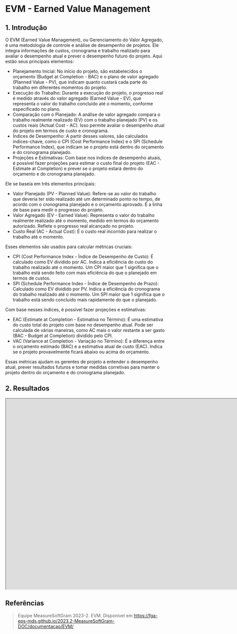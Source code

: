 # EVM - Earned Value Management

## 1. Introdução

O EVM (Earned Value Management), ou Gerenciamento do Valor Agregado, é uma metodologia de controle e análise de desempenho de projetos. Ele integra informações de custos, cronograma e trabalho realizado para avaliar o desempenho atual e prever o desempenho futuro do projeto. Aqui estão seus principais elementos:

- Planejamento Inicial: No início do projeto, são estabelecidos o orçamento (Budget at Completion - BAC) e o plano de valor agregado (Planned Value - PV), que indicam quanto custará cada parte do trabalho em diferentes momentos do projeto.
- Execução do Trabalho: Durante a execução do projeto, o progresso real é medido através do valor agregado (Earned Value - EV), que representa o valor do trabalho concluído até o momento, conforme especificado no plano.
- Comparação com o Planejado: A análise de valor agregado compara o trabalho realmente realizado (EV) com o trabalho planejado (PV) e os custos reais (Actual Cost - AC). Isso permite avaliar o desempenho atual do projeto em termos de custo e cronograma.
- Índices de Desempenho: A partir desses valores, são calculados índices-chave, como o CPI (Cost Performance Index) e o SPI (Schedule Performance Index), que indicam se o projeto está dentro do orçamento e do cronograma planejado.
- Projeções e Estimativas: Com base nos índices de desempenho atuais, é possível fazer projeções para estimar o custo final do projeto (EAC - Estimate at Completion) e prever se o projeto estará dentro do orçamento e do cronograma planejado.

Ele se baseia em três elementos principais:

- Valor Planejado (PV - Planned Value): Refere-se ao valor do trabalho que deveria ter sido realizado até um determinado ponto no tempo, de acordo com o cronograma planejado e o orçamento aprovado. É a linha de base para medir o progresso do projeto.
- Valor Agregado (EV - Earned Value): Representa o valor do trabalho realmente realizado até o momento, medido em termos do orçamento autorizado. Reflete o progresso real alcançado no projeto.
- Custo Real (AC - Actual Cost): É o custo real incorrido para realizar o trabalho até o momento.

Esses elementos são usados para calcular métricas cruciais:

- CPI (Cost Performance Index - Índice de Desempenho de Custo): É calculado como EV dividido por AC. Indica a eficiência do custo do trabalho realizado até o momento. Um CPI maior que 1 significa que o trabalho está sendo feito com mais eficiência do que o planejado em termos de custos.
- SPI (Schedule Performance Index - Índice de Desempenho de Prazo): Calculado como EV dividido por PV. Indica a eficiência do cronograma do trabalho realizado até o momento. Um SPI maior que 1 significa que o trabalho está sendo concluído mais rapidamente do que o planejado.

Com base nesses índices, é possível fazer projeções e estimativas:

- EAC (Estimate at Completion - Estimativa no Término): É uma estimativa do custo total do projeto com base no desempenho atual. Pode ser calculada de várias maneiras, como AC mais o valor restante a ser gasto (BAC - Budget at Completion) dividido pelo CPI.
- VAC (Variance at Completion - Variação no Término): É a diferença entre o orçamento estimado (BAC) e a estimativa atual de custo (EAC). Indica se o projeto provavelmente ficará abaixo ou acima do orçamento.

Essas métricas ajudam os gerentes de projeto a entender o desempenho atual, prever resultados futuros e tomar medidas corretivas para manter o projeto dentro do orçamento e do cronograma planejado.

## 2. Resultados

<iframe width="1800" height="600" src="https://docs.google.com/spreadsheets/d/e/2PACX-1vSvsXAKPSo7QPZbEz_0uEog8v8Ot9gxX00IC306JaWls3FinqUXxW8epxyLpS5w8uaYK7bIZxlV0J87/pubhtml?widget=true&amp;headers=false"></iframe>


## Referências

> Equipe MeasureSoftGram 2023-2. EVM. Disponível em <https://fga-eps-mds.github.io/2023.2-MeasureSoftGram-DOC/documentacao/EVM/>